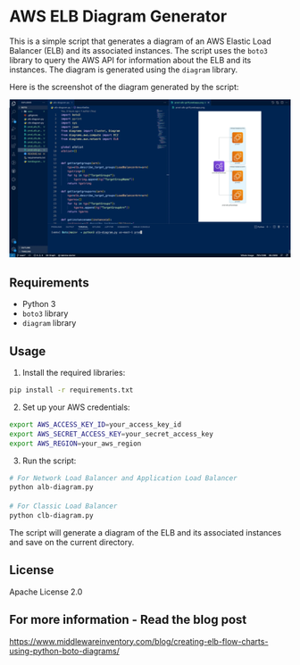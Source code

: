 # AWS ELB Diagram Generator

This is a simple script that generates a diagram of an AWS Elastic Load Balancer (ELB) and its associated instances. The script uses the `boto3` library to query the AWS API for information about the ELB and its instances. The diagram is generated using the `diagram` library.

Here is the screenshot of the diagram generated by the script:

![ELB Diagram](assets/ELBDiagram.webp)

## Requirements

- Python 3
- `boto3` library
- `diagram` library

## Usage

1. Install the required libraries:

```bash
pip install -r requirements.txt
```

2. Set up your AWS credentials:

```bash
export AWS_ACCESS_KEY_ID=your_access_key_id
export AWS_SECRET_ACCESS_KEY=your_secret_access_key
export AWS_REGION=your_aws_region
```

3. Run the script:

```bash
# For Network Load Balancer and Application Load Balancer
python alb-diagram.py

# For Classic Load Balancer
python clb-diagram.py
```

The script will generate a diagram of the ELB and its associated instances and save on the current directory.

## License
Apache License 2.0

## For more information - Read the blog post

https://www.middlewareinventory.com/blog/creating-elb-flow-charts-using-python-boto-diagrams/



